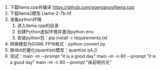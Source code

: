1. 下载llama.cpp并编译 https://github.com/ggerganov/llama.cpp
2. 下载llama2模型 Llama-2-7b-hf
3. 准备python环境
   1) 进入llama.cpp的目录
   2) 创建Python虚拟环境并激活python env:
   3) 安装python包：pip install -r requirements.txt
4. 转换模型为GGML FP16格式：python convert.py <folder path of model>
5. 做4bit的量化(quantize)模型：quantize <path of file generated at step4> <new model file path> q4_0
6. 测试：main -m <new model file path> --prompt "it is a good day"
   main -m <new model file path> -n 80 --prompt "it is a good day"
   main -m <new model file path> -n 80 --prompt "床前明月光"